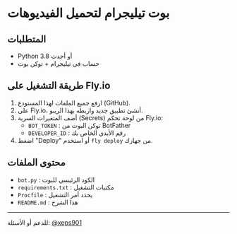 # بوت تيليجرام لتحميل الفيديوهات

## المتطلبات
- Python 3.8 أو أحدث
- حساب في تيليجرام + توكن بوت

## طريقة التشغيل على Fly.io

1. ارفع جميع الملفات لهذا المستودع (GitHub).
2. على Fly.io، أنشئ تطبيق جديد واربطه بهذا الريبو.
3. أضف المتغيرات السرية (Secrets) من لوحة تحكم Fly.io:
   - `BOT_TOKEN` : توكن البوت من BotFather
   - `DEVELOPER_ID` : رقم الأيدي الخاص بك
4. اضغط "Deploy" أو استخدم `fly deploy` من جهازك.

## محتوى الملفات

- `bot.py` : الكود الرئيسي للبوت
- `requirements.txt` : مكتبات التشغيل
- `Procfile` : يحدد أمر التشغيل
- `README.md` : هذا الشرح

---

للدعم أو الأسئلة: [@xeps901](https://t.me/xeps901)